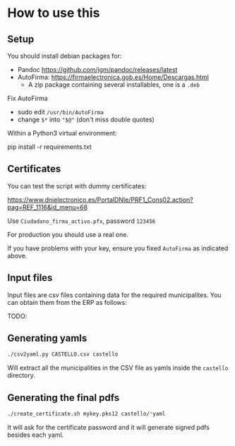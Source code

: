 # How to use this

## Setup

You should install debian packages for:

- Pandoc https://github.com/jgm/pandoc/releases/latest
- AutoFirma: https://firmaelectronica.gob.es/Home/Descargas.html
	- A zip package containing several installables, one is a `.deb`

Fix AutoFirma

- sudo edit `/usr/bin/AutoFirma`
- change `$*` into `"$@"` (don't miss double quotes)

Within a Python3 virtual environment:

pip install -r requirements.txt


## Certificates

You can test the script with dummy certificates:

<https://www.dnielectronico.es/PortalDNIe/PRF1_Cons02.action?pag=REF_1116&id_menu=68>

Use `Ciudadano_firma_activo.pfx`, password `123456`

For production you should use a real one.

If you have problems with your key, ensure you fixed `AutoFirma` as indicated above.


## Input files

Input files are csv files containing data for the required municipalites.
You can obtain them from the ERP as follows:

TODO:


## Generating yamls

```bash
./csv2yaml.py CASTELLO.csv castello
```

Will extract all the municipalities in the CSV file as yamls inside the `castello` directory.

## Generating the final pdfs


```bash
./create_certificate.sh mykey.pks12 castello/*yaml
```

It will ask for the certificate password
and it will generate signed pdfs besides each yaml.





